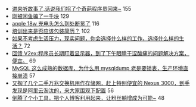 - [进来听故事了,话说我们招了个奇葩程序员回来~](https://www.v2ex.com/t/604238) 155
- [刚被闲鱼骗了一千块](https://www.v2ex.com/t/604288) 129
- [apple 18w 充电头怎么到处断货了](https://www.v2ex.com/t/604290) 116
- [培训出来是否应该包装简历？](https://www.v2ex.com/t/604285) 102
- [如果不考虑生活压力，现实问题，你会选择什么样的工作，选择什么样的生活？](https://www.v2ex.com/t/604304) 72
- [回馈 V2ex:程序员长期盯着显示器，到了下午眼睛干涩酸痛的问题解决方案，便宜。](https://www.v2ex.com/t/604335) 69
- [MySQL 这么成熟的数据库，为什么用 mysqldump 老是要锁表，生产环境直接崩溃](https://www.v2ex.com/t/604269) 57
- [又掏了几个二手万兆交换机用作存储网，赶上特别便宜的 Nexus 3000，到手发现是阿里云淘汰的，来大家围观下配置](https://www.v2ex.com/t/604344) 56
- [倒腾了个小工具，把个人博客利用起来，让粉丝躺增成为可能~](https://www.v2ex.com/t/604270) 48